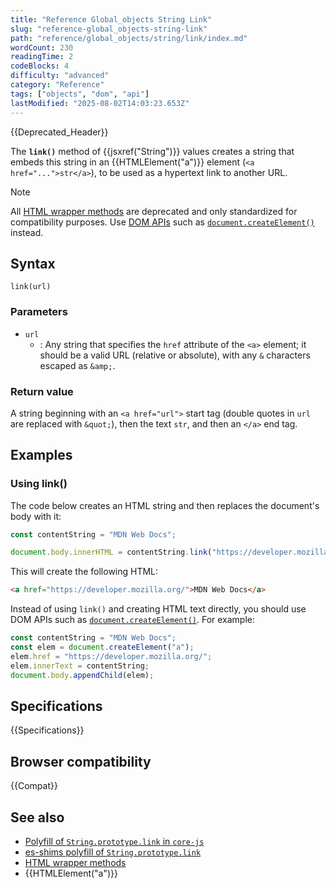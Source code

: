 ```yaml
---
title: "Reference Global_objects String Link"
slug: "reference-global_objects-string-link"
path: "reference/global_objects/string/link/index.md"
wordCount: 230
readingTime: 2
codeBlocks: 4
difficulty: "advanced"
category: "Reference"
tags: ["objects", "dom", "api"]
lastModified: "2025-08-02T14:03:23.653Z"
---
```



{{Deprecated_Header}}

The **`link()`** method of {{jsxref("String")}} values creates a string that embeds this string in an {{HTMLElement("a")}} element (`<a href="...">str</a>`), to be used as a hypertext link to another URL.

> [!NOTE]
> All [HTML wrapper methods](/en-US/docs/Web/JavaScript/Reference/Global_Objects/String#html_wrapper_methods) are deprecated and only standardized for compatibility purposes. Use [DOM APIs](/en-US/docs/Web/API/Document_Object_Model) such as [`document.createElement()`](/en-US/docs/Web/API/Document/createElement) instead.

## Syntax

```js-nolint
link(url)
```

### Parameters

- `url`
  - : Any string that specifies the `href` attribute of the `<a>` element; it should be a valid URL (relative or absolute), with any `&` characters escaped as `&amp;`.

### Return value

A string beginning with an `<a href="url">` start tag (double quotes in `url` are replaced with `&quot;`), then the text `str`, and then an `</a>` end tag.

## Examples

### Using link()

The code below creates an HTML string and then replaces the document's body with it:

```js
const contentString = "MDN Web Docs";

document.body.innerHTML = contentString.link("https://developer.mozilla.org/");
```

This will create the following HTML:

```html
<a href="https://developer.mozilla.org/">MDN Web Docs</a>
```

Instead of using `link()` and creating HTML text directly, you should use DOM APIs such as [`document.createElement()`](/en-US/docs/Web/API/Document/createElement). For example:

```js
const contentString = "MDN Web Docs";
const elem = document.createElement("a");
elem.href = "https://developer.mozilla.org/";
elem.innerText = contentString;
document.body.appendChild(elem);
```

## Specifications

{{Specifications}}

## Browser compatibility

{{Compat}}

## See also

- [Polyfill of `String.prototype.link` in `core-js`](https://github.com/zloirock/core-js#ecmascript-string-and-regexp)
- [es-shims polyfill of `String.prototype.link`](https://www.npmjs.com/package/es-string-html-methods)
- [HTML wrapper methods](/en-US/docs/Web/JavaScript/Reference/Global_Objects/String#html_wrapper_methods)
- {{HTMLElement("a")}}
